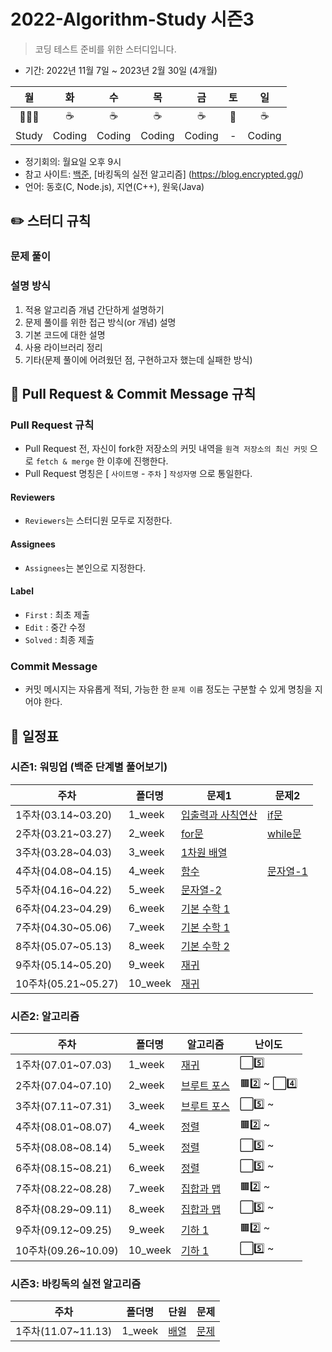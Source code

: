 # 2022-Algorithm-Study 시즌3

> 코딩 테스트 준비를 위한 스터디입니다.

- 기간: 2022년 11월 7일 ~ 2023년 2월 30일 (4개월)

|  월   |   화   |   수   |   목   |   금   | 토  |   일   |
| :---: | :----: | :----: | :----: | :----: | :-: | :----: |
|  👨🏻‍💻   |  ☕️   |  ☕️   |  ☕️   |  ☕️   | 🎲  |  ☕️   |
| Study | Coding | Coding | Coding | Coding |  -  | Coding |

- 정기회의: 월요일 오후 9시
- 참고 사이트: [백준](https://www.acmicpc.net/), [바킹독의 실전 알고리즘] (https://blog.encrypted.gg/)
- 언어: 동호(C, Node.js), 지연(C++), 원욱(Java)

## ✏️ 스터디 규칙

### 문제 풀이

### 설명 방식

1. 적용 알고리즘 개념 간단하게 설명하기
2. 문제 풀이를 위한 접근 방식(or 개념) 설명
3. 기본 코드에 대한 설명
4. 사용 라이브러리 정리
5. 기타(문제 풀이에 어려웠던 점, 구현하고자 했는데 실패한 방식)

## **🧲 Pull Request & Commit Message 규칙**

### Pull Request 규칙

- Pull Request 전, 자신이 fork한 저장소의 커밋 내역을 `원격 저장소의 최신 커밋` 으로 `fetch & merge` 한 이후에 진행한다.
- Pull Request 명칭은 [ `사이트명` - `주차` ] `작성자명` 으로 통일한다.

#### Reviewers

- `Reviewers`는 스터디원 모두로 지정한다.

#### Assignees

- `Assignees`는 본인으로 지정한다.

#### Label

- `First` : 최초 제출
- `Edit` : 중간 수정
- `Solved` : 최종 제출

### Commit Message

- 커밋 메시지는 자유롭게 적되, 가능한 한 `문제 이름` 정도는 구분할 수 있게 명칭을 지어야 한다.

## 📅 일정표

### 시즌1: 워밍업 (백준 단계별 풀어보기)

| 주차                | 폴더명  | 문제1                                               | 문제2                                      |
| ------------------- | ------- | --------------------------------------------------- | ------------------------------------------ |
| 1주차(03.14~03.20)  | 1_week  | [입출력과 사칙연산](https://www.acmicpc.net/step/1) | [if문](https://www.acmicpc.net/step/4)     |
| 2주차(03.21~03.27)  | 2_week  | [for문](https://www.acmicpc.net/step/3)             | [while문](https://www.acmicpc.net/step/3)  |
| 3주차(03.28~04.03)  | 3_week  | [1차원 배열](https://www.acmicpc.net/step/6)        |
| 4주차(04.08~04.15)  | 4_week  | [함수](https://www.acmicpc.net/step/5)              | [문자열-1](https://www.acmicpc.net/step/7) |
| 5주차(04.16~04.22)  | 5_week  | [문자열-2](https://www.acmicpc.net/step/7)          |
| 6주차(04.23~04.29)  | 6_week  | [기본 수학 1](https://www.acmicpc.net/step/8)       |
| 7주차(04.30~05.06)  | 7_week  | [기본 수학 1](https://www.acmicpc.net/step/8)       |
| 8주차(05.07~05.13)  | 8_week  | [기본 수학 2](https://www.acmicpc.net/step/10)      |
| 9주차(05.14~05.20)  | 9_week  | [재귀](https://www.acmicpc.net/step/19)             |
| 10주차(05.21~05.27) | 10_week | [재귀](https://www.acmicpc.net/step/19)             |

### 시즌2: 알고리즘

| 주차               | 폴더명 | 알고리즘                                | 난이도 |
| ------------------ | ------ | --------------------------------------- | ------ |
| 1주차(07.01~07.03) | 1_week | [재귀](https://www.acmicpc.net/step/19) | ⬜️5️⃣  |
| 2주차(07.04~07.10) | 2_week | [브루트 포스](https://www.acmicpc.net/step/22) | 🟫2️⃣ ~ ⬜️4️⃣ |
| 3주차(07.11~07.31) | 3_week | [브루트 포스](https://www.acmicpc.net/step/22) | ⬜️5️⃣ ~ |
| 4주차(08.01~08.07) | 4_week | [정렬](https://www.acmicpc.net/step/9) | 🟫2️⃣ ~ |
| 5주차(08.08~08.14) | 5_week | [정렬](https://www.acmicpc.net/step/9) | ⬜️5️⃣ ~ |
| 6주차(08.15~08.21) | 6_week | [정렬](https://www.acmicpc.net/step/9) | ⬜️5️⃣ ~ |
| 7주차(08.22~08.28) | 7_week | [집합과 맵](https://www.acmicpc.net/step/49) | 🟫2️⃣ ~ |
| 8주차(08.29~09.11) | 8_week | [집합과 맵](https://www.acmicpc.net/step/49) | ⬜️5️⃣ ~ |
| 9주차(09.12~09.25) | 9_week | [기하 1](https://www.acmicpc.net/step/50) | 🟫2️⃣ ~ |
| 10주차(09.26~10.09) | 10_week | [기하 1](https://www.acmicpc.net/step/50) | ⬜️5️⃣ ~ |

### 시즌3: 바킹독의 실전 알고리즘
|주차|폴더명|단원|문제|
|---|---|---|---|
|1주차(11.07~11.13)|1_week|[배열](https://blog.encrypted.gg/927)|[문제](https://github.com/encrypted-def/basic-algo-lecture/blob/master/workbook/0x03.md)|
